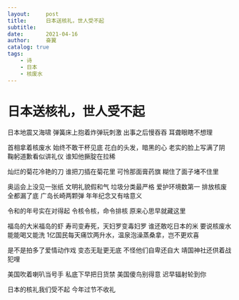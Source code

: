 ```yaml
---
layout:     post
title:      日本送核礼，世人受不起
subtitle:   
date:       2021-04-16
author:     奋翼
catalog: true
tags:
    - 诗
    - 日本
	- 核废水
---
```



# 日本送核礼，世人受不起

 日本地震又海啸
 弹簧床上抱着炸弹玩刺激
 出事之后慢吞吞
 耳聋眼瞎不想理

 首相拿着核废水
 始终不敢干杯见底
 花白的头发，暗黑的心
 老实的脸上写满了阴
 鞠躬道歉看似讲礼仪
 谁知他撅腚在拉稀

 灿烂的菊花冷艳的刀
 谁把刀插在菊花里
 可怜那面膏药旗
 糊住了面子堵不住里

 奥运会上没见一张纸
 文明礼貌假和气
 垃圾分类最严格
 爱护环境数第一
 排放核废全都漏了底
 广岛长崎两颗弹
 年年纪念又有啥意义

 令和的年号实在对得起
 令核令核，命令排核
 原来心思早就藏这里

 福岛的大米福岛的虾
 寿司变寿死，天妇罗变毒妇罗
 谁还敢吃日本的米
 要说核废水能能喝又能洗
 1亿国民每天痛饮两升水，温泉泡澡蒸桑拿，岂不更欢喜

 是不是拍多了爱情动作戏
 变态无耻更无底
 不怪他们自卑还自大
 靖国神社还供着战犯哩

 美国吹着喇叭当号手
 私底下早把日货禁
 美国傻鸟别得意
 迟早辐射轮到你

 日本的核礼我们受不起
 今年过节不收礼